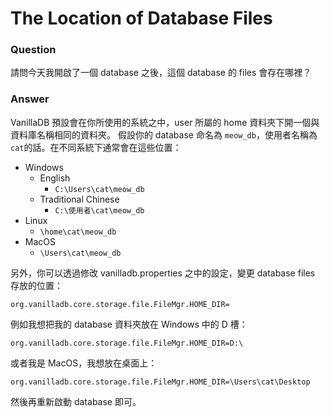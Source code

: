 # The Location of Database Files
### Question

請問今天我開啟了一個 database 之後，這個 database 的 files 會存在哪裡？

### Answer

VanillaDB 預設會在你所使用的系統之中，user 所屬的 home 資料夾下開一個與資料庫名稱相同的資料夾。
假設你的 database 命名為 `meow_db`，使用者名稱為 `cat`的話。在不同系統下通常會在這些位置：

- Windows
	- English
		- `C:\Users\cat\meow_db`
	- Traditional Chinese
		- `C:\使用者\cat\meow_db`
- Linux
	- `\home\cat\meow_db`
- MacOS
	- `\Users\cat\meow_db`

另外，你可以透過修改 vanilladb.properties 之中的設定，變更 database files 存放的位置：

```properties
org.vanilladb.core.storage.file.FileMgr.HOME_DIR=
```

例如我想把我的 database 資料夾放在 Windows 中的 D 槽：

```properties
org.vanilladb.core.storage.file.FileMgr.HOME_DIR=D:\
```

或者我是 MacOS，我想放在桌面上：

```properties
org.vanilladb.core.storage.file.FileMgr.HOME_DIR=\Users\cat\Desktop
```

然後再重新啟動 database 即可。
